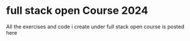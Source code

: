 # full stack open Course 2024
 All the exercises and code i create under full stack open course is posted here

